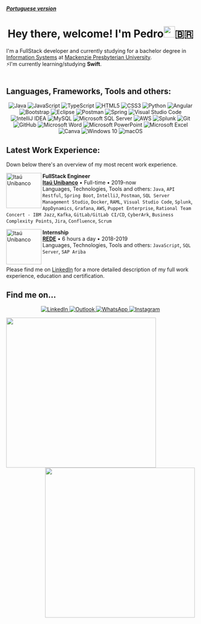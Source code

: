 <a align="left" href="https://github.com/PedroDaspett/pedrodaspett/blob/master/README-PT.md"><h5>Portuguese version</h5></a>

<!-- TITLE -->
<h1 align="center">Hey there, welcome! I'm Pedro<img src="https://raw.githubusercontent.com/iampavangandhi/iampavangandhi/master/gifs/Hi.gif" width="30px">🇧🇷</h1>

<!-- WHO AM I? -->
<p>I'm a FullStack developer and currently studying for a bachelor degree in <a href="https://www.mackenzie.br/en/undergraduate-programs/sao-paulo-higienopolis/information-systems" target="_blank">Information Systems</a> at <a href="https://www.mackenzie.br/en/universidade/meet-the-university/" target="_blank">Mackenzie Presbyterian University</a>.
</br>
⚡️I'm currently learning/studying <b>Swift</b>. 
</br>
</br>
<!-- https://github.com/Nathan13888/VisitorBadgeReloaded/blob/master/README.md -->
<!--<img src="https://visitor-badge-reloaded.herokuapp.com/badge?page_id=pedrodaspett&color=25D366&style=for-the-badge&logo=Github&logoColor=7DBBE6&lColor=6e5494"/> -->
</p>

<!-- TECHNOLOGIES -->
## Languages, Frameworks, Tools and others:
<p align="center">
<!-- 
BADGES:
 https://github.com/Ileriayo/markdown-badges#programming-languages
 https://github.com/alexandresanlim/Badges4-README.md-Profile
 https://simpleicons.org
-->
<!-- PROGRAMMING LANGUAGES:
  <img alt="Swift" src="https://img.shields.io/badge/swift-F05138.svg?style=for-the-badge&logo=swift&logoColor=white" target="_blank"/> -->
  <img alt="Java" src="https://img.shields.io/badge/java-5382a1.svg?style=for-the-badge&logo=java&logoColor=f89820" target="_blank"/>
  <img alt="JavaScript" src="https://img.shields.io/badge/javascript-323330.svg?style=for-the-badge&logo=javascript&logoColor=f0db4f" target="_blank"/>
  <img alt="TypeScript" src="https://img.shields.io/badge/typescript-007acc.svg?style=for-the-badge&logo=typescript&logoColor=ffffff" target="_blank"/>
  <img alt="HTML5" src="https://img.shields.io/badge/html_5-E44D26.svg?style=for-the-badge&logo=html5&logoColor=white" target="_blank"/>
  <img alt="CSS3" src="https://img.shields.io/badge/css3-2965f1.svg?style=for-the-badge&logo=css3&logoColor=white" target="_blank"/>
  <img alt="Python" src="https://img.shields.io/badge/python-306998.svg?style=for-the-badge&logo=python&logoColor=FFD43B" target="_blank"/>

 <!-- FRAMEWORKS AND LIBRARIES: -->
  <img alt="Angular" src="https://img.shields.io/badge/angular-dd1b16.svg?style=for-the-badge&logo=angular&logoColor=white" target="_blank"/>
  <img alt="Bootstrap" src="https://img.shields.io/badge/bootstrap-563d7c.svg?style=for-the-badge&logo=bootstrap&logoColor=white" target="_blank"/>
  <img alt="Eclipse" src="https://img.shields.io/badge/Eclipse-2C2255?style=for-the-badge&logo=eclipse&logoColor=F7941E" target="_blank"/>
  <img alt="Postman" src="https://img.shields.io/badge/Postman-white?style=for-the-badge&logo=postman&logoColor=EF5B25" target="_blank"/>

 <!-- IDEs/EDITORS 
  <img alt="Xcode" src="https://img.shields.io/badge/Xcode-007ACC?style=for-the-badge&logo=Xcode&logoColor=white" target="_blank"/>  -->
  <img alt="Spring" src="https://img.shields.io/badge/spring-%236DB33F.svg?style=for-the-badge&logo=spring&logoColor=white" target="_blank"/>
  <img alt="Visual Studio Code" src="https://img.shields.io/badge/Visual_Studio_Code-0078d7.svg?style=for-the-badge&logo=visual-studio-code&logoColor=white" target="_blank"/>
  <img alt="IntelliJ IDEA" src="https://img.shields.io/badge/IntelliJ_IDEA-e32581.svg?style=for-the-badge&logo=intellij-idea&logoColor=white" target="_blank"/>

 <!-- DATABASE --> 
  <img alt="MySQL" src="https://img.shields.io/badge/mysql-00758F.svg?style=for-the-badge&logo=mysql&logoColor=F29111" target="_blank"/>
  <img alt="Microsoft SQL Server" src="https://img.shields.io/badge/Microsoft_SQL_Server-darkred?style=for-the-badge&logo=microsoft-sql-server&logoColor=white" target="_blank"/>

 <!-- CLOUD/HOSTING-->
  <img alt="AWS" src="https://img.shields.io/badge/AWS-FF9900.svg?style=for-the-badge&logo=amazon-aws&logoColor=black" target="_blank"/>

 <!-- ANALYTICS -->
  <img alt="Splunk" src="https://img.shields.io/badge/splunk-black.svg?style=for-the-badge&logo=splunk&logoColor=65A637" target="_blank"/>

 <!-- VERSION CONTROL -->
  <img alt="Git" src="https://img.shields.io/badge/git-f34f29.svg?style=for-the-badge&logo=git&logoColor=white" target="_blank"/>
  <img alt="GitHub" src="https://img.shields.io/badge/github-211F1F.svg?style=for-the-badge&logo=github&logoColor=7DBBE6" target="_blank"/>

 <!-- OFFICE -->
  <img alt="Microsoft Word" src="https://img.shields.io/badge/Microsoft_Word-2B579A?style=for-the-badge&logo=microsoft-word&logoColor=white" target="_blank"/>
  <img alt="Microsoft PowerPoint" src="https://img.shields.io/badge/Microsoft_PowerPoint-B7472A?style=for-the-badge&logo=microsoft-powerpoint&logoColor=white" target="_blank"/>
  <img alt="Microsoft Excel" src="https://img.shields.io/badge/Microsoft_Excel-217346?style=for-the-badge&logo=microsoft-excel&logoColor=white" target="_blank"/>

 <!-- DESIGN -->
  <img alt="Canva" src="https://img.shields.io/badge/Canva-20C4CB.svg?style=for-the-badge&logo=Canva&logoColor=white" target="_blank"/>

 <!-- OS -->
  <img alt="Windows 10" src="https://img.shields.io/badge/Windows_10-00adef?style=for-the-badge&logo=windows&logoColor=white" target="_blank"/>
  <img alt="macOS" src="https://img.shields.io/badge/macOS-555555?style=for-the-badge&logo=macos&logoColor=white" target="_blank"/>

 </p>


<!--
**PedroDaspett/pedrodaspett** is a ✨ _special_ ✨ repository because its `README.md` (this file) appears on your GitHub profile.
Welcome to my GitHub page
Here are some ideas to get you started:

- 🔭 I’m currently working on ...
- 🌱 I’m currently learning ...
- 👯 I’m looking to collaborate on ...
- 🤔 I’m looking for help with ...
- 💬 Ask me about ...
- 📫 How to reach me: ...
- 😄 Pronouns: ...
- ⚡ Fun fact: ...
-->

<!-- WORK EXPERIENCE -->
## Latest Work Experience:
Down below there's an overview of my most recent work experience.

[<img align="left" height="94px" width="94px" alt="Itaú Unibanco" src="https://www.itau.com.br/content/dam/itau/varejo/logo-app-Itau.png"/>](https://www.itau.com.br/relacoes-com-investidores/Default.aspx?linguagem=en#)

**FullStack Engineer** \
[**Itaú Unibanco**](https://www.itau.com.br/relacoes-com-investidores/Default.aspx?linguagem=en#) • Full-time • 2019-now \
Languages, Technologies, Tools and others: `Java`, `API Restful`, `Spring Boot`, `IntelliJ`, `Postman`, `SQL Server Management Studio`, `Docker`, `RAML`, `Visual Studio Code`, `Splunk`, `AppDynamics`, `Grafana`, `AWS`, `Puppet Enterprise`, `Rational Team Concert - IBM Jazz`, `Kafka`, `GitLab/GitLab CI/CD`, `CyberArk`, `Business Complexity Points`, `Jira`, `Confluence`, `Scrum`
<!-- Featured Projects: [salt-lint](https://github.com/warpnet/salt-lint), [vscode-salt-lint](https://github.com/warpnet/vscode-salt-lint) -->

[<img align="left" height="94px" width="94px" alt="Itaú Unibanco" border-radius="50px" src="https://www.traycorp.com.br/wp-content/uploads/2020/03/redecard.jpg"/>](https://www.userede.com.br)

**Internship** \
[**REDE**](https://www.userede.com.br) • 6 hours a day • 2018-2019 \
Languages, Technologies, Tools and others: `JavaScript`, `SQL Server`, `SAP Ariba`
<br/>
<br/>
<p>Please find me on <a href="https://www.linkedin.com/in/pedrodaspett" target="_blank">LinkedIn</a> for a more detailed description of my full work experience, education and certification.</p>

<!-- CONTACT -->
## Find me on...
<p align="center">
 <a href="https://linkedin.com/in/pedrodaspett" target="_blank">
 <img alt="LinkedIn" src="https://img.shields.io/badge/linkedin-%230077B5.svg?style=for-the-badge&logo=linkedin&logoColor=white"/>
 </a>
 
 <a href="mailto:pedrodaspett@hotmail.com?Subject=Hey!%20I've%20found%20you%20on%20GitHub!" target="_blank">
 <img alt="Outlook" src="https://img.shields.io/badge/Microsoft_Outlook-0078D4?style=for-the-badge&logo=microsoft-outlook&logoColor=white" />
 </a>
 
 <a href="https://api.whatsapp.com/send?phone=+5511994723193&text=Hey,%20I've%20found%20you%20on%20GitHub!" target="_blank">
 <img alt="WhatsApp" src="https://img.shields.io/badge/WhatsApp-25D366?style=for-the-badge&logo=whatsapp&logoColor=white"/>
 </a>
 
 <!--
 <a href="" target="_blank">
 <img alt="PlayStation Network" src="https://img.shields.io/badge/PlayStation-003791?style=for-the-badge&logo=playstation&logoColor=white"/>
 </a>
 -->
 
 <a href=˜https://www.instagram.com/pedrodaspett/˜ target="_blank">
 <img alt="Instagram" src="https://img.shields.io/badge/Instagram-%23E4405F.svg?style=for-the-badge&logo=Instagram&logoColor=white"/>
 </a>
</p>

<!-- 
 Find me on:
<p>
<a href="https://medium.com/">
<img src="https://img.shields.io/badge/medium-%2312100E.svg?&style=for-the-badge&logo=medium&logoColor=white" height=25>
</a>
<a href="https://dev.to/">
<img src="https://img.shields.io/badge/DEV.TO-%230A0A0A.svg?&style=for-the-badge&logo=dev-dot-to&logoColor=white" height=25>
</a>
</p>
-->

<!-- SETUP
## Setup:
 <img alt="Setup" src="https://img.shields.io/badge/Apple-MacBook_Pro_M1_2020-999999?style=for-the-badge&logo=apple&logoColor=white"/> -->

<!-- How to build Language and GitHub stats cards: https://github.com/anuraghazra/github-readme-stats -->
<a href="https://github.com/PedroDaspett?tab=repositories">
  <img align="left" width="400px" src="https://github-readme-stats.vercel.app/api/top-langs/?username=pedrodaspett&layout=compact&theme=dracula" border-radius="21px"/>
</a>
<a href="https://github.com/PedroDaspett?tab=repositories">
  <img align="right" width="400px" src="https://github-readme-stats.vercel.app/api?username=pedrodaspett&theme=dracula&count_private=true&show_icons=true" border-radius="21px"/>
</a>
